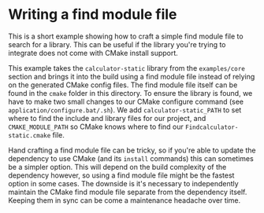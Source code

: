 # Writing a find module file

This is a short example showing how to craft a simple find module file to search for a library. This can be useful if the library you're trying to integrate does not come with CMake install support.

This example takes the `calculator-static` library from the `examples/core` section and brings it into the build using a find module file instead of relying on the generated CMake config files. The find module file itself can be found in the `cmake` folder in this directory. To ensure the library is found, we have to make two small changes to our CMake configure command (see `application/configure.bat/.sh`). We add `calculator-static_PATH` to set where to find the include and library files for our project, and `CMAKE_MODULE_PATH` so CMake knows where to find our `Findcalculator-static.cmake` file.

Hand crafting a find module file can be tricky, so if you're able to update the dependency to use CMake (and its `install` commands) this can sometimes be a simpler option. This will depend on the build complexity of the dependency however, so using a find module file might be the fastest option in some cases. The downside is it's necessary to independently maintain the CMake find module file separate from the dependency itself. Keeping them in sync can be come a maintenance headache over time.
